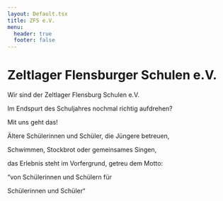 ```yaml
---
layout: Default.tsx
title: ZFS e.V.
menu:
  header: true
  footer: false
---
```

# Zeltlager Flensburger Schulen e.V.

Wir sind der Zeltlager Flensburg Schulen e.V.

Im Endspurt des Schuljahres nochmal richtig aufdrehen?

Mit uns geht das!



Ältere Schülerinnen und Schüler, die Jüngere betreuen,

Schwimmen, Stockbrot  oder gemeinsames Singen,

das Erlebnis steht im Vorfergrund, getreu dem Motto:

“von Schülerinnen und Schülern für

Schülerinnen und Schüler“